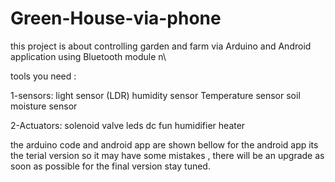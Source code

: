 # Green-House-via-phone
this project is about controlling garden and farm via Arduino and Android application using Bluetooth module n\

tools you need :

1-sensors:
  light sensor (LDR)
  humidity sensor
  Temperature sensor
  soil moisture sensor

2-Actuators: 
   solenoid valve
   leds
   dc fun
   humidifier
   heater
  
   the arduino code and android app are shown bellow 
   for the android app its the terial version so it may have some mistakes , there will be an upgrade as soon as possible for the final version 
  stay tuned. 
